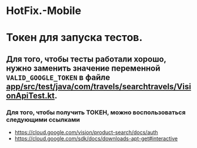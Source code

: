 # HotFix.-Mobile

# Токен для запуска тестов.
## Для того, чтобы тесты работали хорошо, нужно заменить значение переменной `VALID_GOOGLE_TOKEN` в файле [app/src/test/java/com/travels/searchtravels/VisionApiTest.kt](app/src/test/java/com/travels/searchtravels/VisionApiTest.kt).
### Для того, чтобы получить ТОКЕН, можно воспользоваться следующими ссылками
* https://cloud.google.com/vision/product-search/docs/auth
* https://cloud.google.com/sdk/docs/downloads-apt-get#interactive
